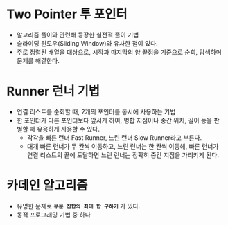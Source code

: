 # Two Pointer 투 포인터
- 알고리즘 풀이와 관련해 등장한 실전적 풀이 기법
- 슬라이딩 윈도우(Sliding Window)와 유사한 점이 있다.
- 주로 정렬된 배열을 대상으로, 시작과 마지막의 양 끝점을 기준으로 순회, 탐색하며 문제를 해결한다.

# Runner 런너 기법
- 연결 리스트를 순회할 때, 2개의 포인터를 동시에 사용하는 기법
- 한 포인터가 다른 포인터보다 앞서게 하여, 병합 지점이나 중간 위치, 길이 등을 판별할 때 유용하게 사용할 수 있다.
  - 각각을 빠른 런너 Fast Runner, 느린 런너 Slow Runner라고 부른다.
  - 대개 빠른 런너가 두 칸씩 이동하고, 느린 런너는 한 칸씩 이동해, 빠른 런너가 연결 리스트의 끝에 도달하면 느린 런너는 정확히 중간 지점을 가리키게 된다.

# 카데인 알고리즘
- 유명한 문제로 **`부분 집합의 최대 합 구하기`** 가 있다.
- 동적 프로그래밍 기법 중 하나